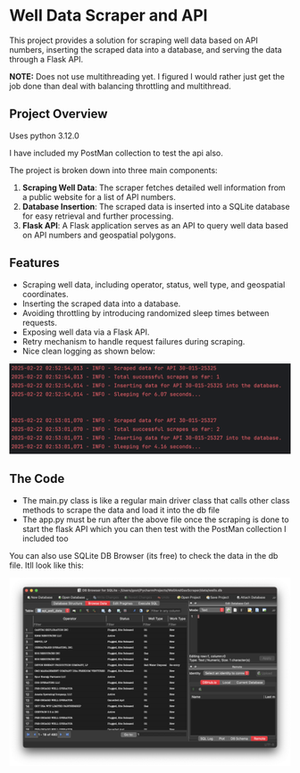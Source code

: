 # Well Data Scraper and API

This project provides a solution for scraping well data based on API numbers, inserting the scraped data into a database, and serving the data through a Flask API.

**NOTE:** Does not use multithreading yet. I figured I would rather just get the job done than deal with balancing throttling and multithread. 

## Project Overview

Uses python 3.12.0

I have included my PostMan collection to test the api also.


The project is broken down into three main components:

1. **Scraping Well Data**: The scraper fetches detailed well information from a public website for a list of API numbers.
2. **Database Insertion**: The scraped data is inserted into a SQLite database for easy retrieval and further processing.
3. **Flask API**: A Flask application serves as an API to query well data based on API numbers and geospatial polygons.

## Features

- Scraping well data, including operator, status, well type, and geospatial coordinates.
- Inserting the scraped data into a database.
- Avoiding throttling by introducing randomized sleep times between requests.
- Exposing well data via a Flask API.
- Retry mechanism to handle request failures during scraping.
- Nice clean logging as shown below:

![Logging](images/logging.png)


## The Code

- The main.py class is like a regular main driver class that calls other class methods to scrape the data and load it into the db file
- The app.py must be run after the above file once the scraping is done to start the flask API which you can then test with the PostMan collection I included too




You can also use SQLite DB Browser (its free) to check the data in the db file. Itll look like this:

![SQLiteDbBrowser](images/SQLiteDbBrowser.png)
